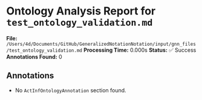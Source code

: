 # Ontology Analysis Report for `test_ontology_validation.md`
**File:** `/Users/4d/Documents/GitHub/GeneralizedNotationNotation/input/gnn_files/test_ontology_validation.md`
**Processing Time:** 0.000s
**Status:** ✅ Success
**Annotations Found:** 0

## Annotations
- No `ActInfOntologyAnnotation` section found.
